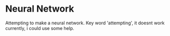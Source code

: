# Neural Network
Attempting to make a neural network. Key word 'attempting', it doesnt work currently, i could use some help.

